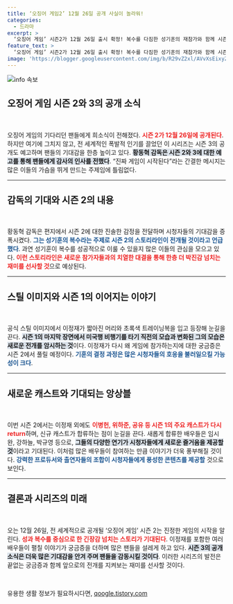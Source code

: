 ```yaml
---
title: ‘오징어 게임2’ 12월 26일 공개 사실이 놀라워!
categories:
  - 드라마
excerpt: >
  ‘오징어 게임’ 시즌2가 12월 26일 출시 확정! 복수를 다짐한 성기훈의 재참가와 함께 시즌3도 예고돼 기대감 상승. 새로운 참가자들과의 치열한 대결, 당신은 이 게임에서 살아남을 수 있을까?
feature_text: >
  ‘오징어 게임’ 시즌2가 12월 26일 출시 확정! 복수를 다짐한 성기훈의 재참가와 함께 시즌3도 예고돼 기대감 상승. 새로운 참가자들과의 치열한 대결, 당신은 이 게임에서 살아남을 수 있을까?
image: 'https://blogger.googleusercontent.com/img/b/R29vZ2xl/AVvXsEixyZcFfHzMRdzZMjFBmAUKJYCLCGyLL1o632UiGVXcaFdKo_bkvkuCioo0uUKlGfBVcT3P84aROyZIXSBEx3Aw5nCQ3pTgDom1WDC4m8eifvWiAmWEEVb4x6G_l8C0QH225ldMjyaFvpxGEBGNO37VmDTDMHGhJPq73UglMfDca1-0aw/s1600/blogspot.png'
---
```


<p><img src="https://blogger.googleusercontent.com/img/b/R29vZ2xl/AVvXsEixyZcFfHzMRdzZMjFBmAUKJYCLCGyLL1o632UiGVXcaFdKo_bkvkuCioo0uUKlGfBVcT3P84aROyZIXSBEx3Aw5nCQ3pTgDom1WDC4m8eifvWiAmWEEVb4x6G_l8C0QH225ldMjyaFvpxGEBGNO37VmDTDMHGhJPq73UglMfDca1-0aw/s1600/blogspot.png" alt="info 속보" /></p>

<h2 data-ke-size="size26">오징어 게임 시즌 2와 3의 공개 소식</h2>

<p data-ke-size="size16">&nbsp;</p>

<p>오징어 게임의 기다리던 팬들에게 희소식이 전해졌다. <b><span style="color: #ee2323;">시즌 2가 12월 26일에 공개된다</span></b>. 하지만 여기에 그치지 않고, 전 세계적인 폭발적 인기를 끌었던 이 시리즈는 시즌 3의 공개도 예고하며 팬들의 기대감을 한층 높이고 있다. <b><span style="background-color: #21538527;">황동혁 감독은 시즌 2와 3에 대한 예고를 통해 팬들에게 감사의 인사를 전했다</span></b>. “진짜 게임이 시작된다”라는 간결한 메시지는 많은 이들의 가슴을 뛰게 만드는 주제임에 틀림없다. </p>

<hr>

<h2 data-ke-size="size26">감독의 기대와 시즌 2의 내용</h2>

<p data-ke-size="size16">&nbsp;</p>

<p>황동혁 감독은 편지에서 시즌 2에 대한 진솔한 감정을 전달하며 시청자들의 기대감을 증폭시켰다. <b><span style="color: #1a5490;">그는 성기훈의 복수라는 주제로 시즌 2의 스토리라인이 전개될 것이라고 언급했다</span></b>. 과연 성기훈이 복수를 성공적으로 이룰 수 있을지 많은 이들의 관심을 모으고 있다. <b><span style="color: #ee2323;">이런 스토리라인은 새로운 참가자들과의 치열한 대결을 통해 한층 더 박진감 넘치는 재미를 선사할 것</span></b>으로 예상된다. </p>

<hr>

<h2 data-ke-size="size26">스틸 이미지와 시즌 1의 이어지는 이야기</h2>

<p data-ke-size="size16">&nbsp;</p>

<p>공식 스틸 이미지에서 이정재가 짧아진 머리와 초록색 트레이닝복을 입고 등장해 눈길을 끈다. <b><span style="background-color: #21538527;">시즌 1의 마지막 장면에서 미국행 비행기를 타기 직전의 모습과 변화된 그의 모습은 새로운 전개를 암시하는 것</span></b>이다. 이정재가 다시 왜 게임에 참가하는지에 대한 궁금증은 시즌 2에서 풀릴 예정이다. <b><span style="color: #1a5490;">기훈의 결정 과정은 많은 시청자들의 호응을 불러일으킬 가능성이 크다</span></b>.</p>

<hr>

<h2 data-ke-size="size26">새로운 캐스트와 기대되는 앙상블</h2>

<p data-ke-size="size16">&nbsp;</p>

<p>이번 시즌 2에서는 이정재 외에도 <b><span style="color: #ee2323;">이병헌, 위하준, 공유 등 시즌 1의 주요 캐스트가 다시 return</span></b>하며, 신규 캐스트가 합류하는 점이 눈길을 끈다. 새롭게 합류한 배우들은 임시완, 강하늘, 박규영 등으로, <b><span style="background-color: #21538527;">그들의 다양한 연기가 시청자들에게 새로운 즐거움을 제공할 것</span></b>이라고 기대된다. 이처럼 많은 배우들이 참여하는 만큼 이야기가 더욱 풍부해질 것이다. <b><span style="color: #1a5490;">강력한 프로듀서와 출연자들의 조합이 시청자들에게 풍성한 콘텐츠를 제공할</span></b> 것으로 보인다.</p>

<hr>

<h2 data-ke-size="size26">결론과 시리즈의 미래</h2>

<p data-ke-size="size16">&nbsp;</p>

<p>오는 12월 26일, 전 세계적으로 공개될 ‘오징어 게임’ 시즌 2는 진정한 게임의 시작을 알린다. <b><span style="color: #ee2323;">성과 복수를 중심으로 한 긴장감 넘치는 스토리가 기대된다</span></b>. 이정재를 포함한 여러 배우들이 펼칠 이야기가 궁금증을 더하며 많은 팬들을 설레게 하고 있다. <b><span style="background-color: #21538527;">시즌 3의 공개 소식은 더욱 많은 기대감을 안겨 주며 팬들을 감동시킬 것이다</span></b>. 이러한 시리즈의 발전은 끝없는 궁금증과 함께 앞으로의 전개를 지켜보는 재미를 선사할 것이다. </p>

<p data-ke-size="size16">&nbsp;</p>
유용한 생활 정보가 필요하시다면, <a href="https://qoogle.tistory.com" rel="dofollow">qoogle.tistory.com</a>


